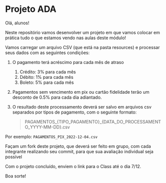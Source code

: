 # Projeto ADA

Olá, alunos!

Neste repositório vamos desenvolver um projeto em que vamos colocar em prática tudo o que estamos vendo nas aulas deste módulo!

Vamos carregar um arquivo CSV (que está na pasta resources) e processar seus dados com as seguintes condições:

1. O pagamento terá acréscimo para cada mês de atraso
    1. Crédito: 3% para cada mês
    2. Débito: 1% para cada mês
    3. Boleto: 5% para cada mês

2. Pagamentos sem vencimento em pix ou cartão fidelidade terão um desconto de 0.5% para cada dia adiantado.

3. O resultado deste processamento deverá ser salvo em arquivos csv separados por tipos de pagamento, com o seguinte formato:
   >PAGAMENTOS_{TIPO_PAGAMENTO}_{DATA_DO_PROCESSAMENTO_YYYY-MM-DD}.csv

Por exemplo: `PAGAMENTOS_PIX_2022-12-04.csv`

Façam um fork deste projeto, que deverá ser feito em grupo, com cada integrante realizando seu commit, para que sua avaliação individual seja possível

Com o projeto concluído, enviem o link para o Class até o dia 7/12.

Boa sorte!
